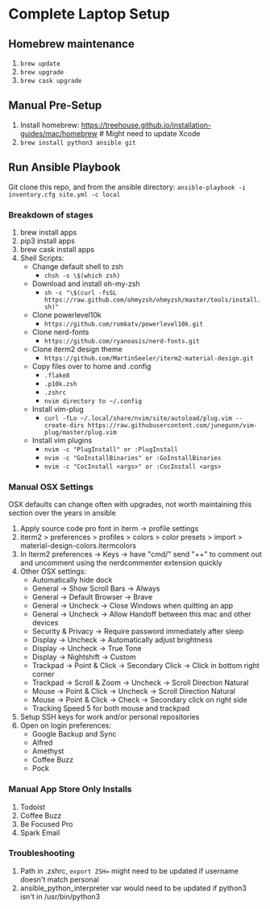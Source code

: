 # Complete Laptop Setup

## Homebrew maintenance

1. `brew update`
2. `brew upgrade`
3. `brew cask upgrade`

## Manual Pre-Setup

1. Install homebrew: https://treehouse.github.io/installation-guides/mac/homebrew # Might need to update Xcode
2. `brew install python3 ansible git`

## Run Ansible Playbook

Git clone this repo, and from the ansible directory:
`ansible-playbook -i inventory.cfg site.yml -c local`

### Breakdown of stages

1. brew install apps
2. pip3 install apps
3. brew cask install apps
4. Shell Scripts:
    * Change default shell to zsh
      * `chsh -s \$(which zsh)`
    * Download and install oh-my-zsh
      * `sh -c "\$(curl -fsSL https://raw.github.com/ohmyzsh/ohmyzsh/master/tools/install.sh)"`
    * Clone powerlevel10k
      * `https://github.com/romkatv/powerlevel10k.git`
    * Clone nerd-fonts
      * `https://github.com/ryanoasis/nerd-fonts.git`
    * Clone iterm2 design theme
      * `https://github.com/MartinSeeler/iterm2-material-design.git`
    * Copy files over to home and .config
      * `.flake8`
      * `.p10k.zsh`
      * `.zshrc`
      * `nvim directory to ~/.config`
    * Install vim-plug
      * `curl -fLo ~/.local/share/nvim/site/autoload/plug.vim --create-dirs https://raw.githubusercontent.com/junegunn/vim-plug/master/plug.vim`
    * Install vim plugins
      * `nvim -c "PlugInstall" or :PlugInstall`
      * `nvim -c "GoInstallBinaries" or :GoInstallBinaries`
      * `nvim -c "CocInstall <args>" or :CocInstall <args>`

### Manual OSX Settings

OSX defaults can change often with upgrades, not worth maintaining this section over the years in ansible

1. Apply source code pro font in iterm -> profile settings
2. iterm2 > preferences > profiles > colors > color presets > import > material-design-colors.itermcolors
3. In Iterm2 preferences -> Keys -> have "cmd/" send "++" to comment out and uncomment using the nerdcommenter extension quickly
4. Other OSX settings:
    * Automatically hide dock
    * General -> Show Scroll Bars -> Always
    * General -> Default Browser -> Brave
    * General -> Uncheck -> Close Windows when quitting an app
    * General -> Uncheck -> Allow Handoff between this mac and other devices
    * Security & Privacy -> Require password immediately after sleep
    * Display -> Uncheck -> Automatically adjust brightness
    * Display -> Uncheck -> True Tone
    * Display -> Nightshift -> Custom
    * Trackpad -> Point & Click -> Secondary Click -> Click in bottom right corner
    * Trackpad -> Scroll & Zoom -> Uncheck -> Scroll Direction Natural
    * Mouse -> Point & Click -> Uncheck -> Scroll Direction Natural
    * Mouse -> Point & Click -> Check -> Secondary click on right side
    * Tracking Speed 5 for both mouse and trackpad
5. Setup SSH keys for work and/or personal repositories
6. Open on login preferences:
    * Google Backup and Sync
    * Alfred
    * Amethyst
    * Coffee Buzz
    * Pock

### Manual App Store Only Installs
1. Todoist
2. Coffee Buzz
3. Be Focused Pro
4. Spark Email

### Troubleshooting
1. Path in .zshrc, `export ZSH=` might need to be updated if username doesn't match personal
2. ansible_python_interpreter var would need to be updated if python3 isn't in /usr/bin/python3
